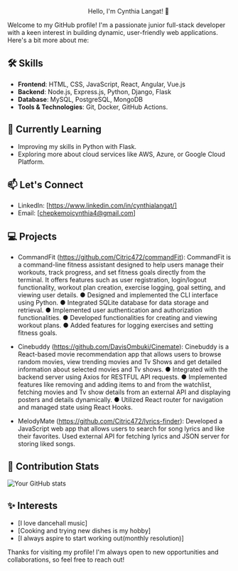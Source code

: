 <span style="display: inline-block; white-space: nowrap; animation: marquee 10s linear infinite;">
  Hello, I'm Cynthia Langat! 👋
</span>

<style>
@keyframes marquee {
  0% { transform: translateX(100%); }
  100% { transform: translateX(-100%); }
}
</style>


Welcome to my GitHub profile! I'm a passionate junior full-stack developer with a keen interest in building dynamic, user-friendly web applications. Here's a bit more about me:

## 🛠️ Skills
- **Frontend**: HTML, CSS, JavaScript, React, Angular, Vue.js
- **Backend**: Node.js, Express.js, Python, Django, Flask
- **Database**: MySQL, PostgreSQL, MongoDB
- **Tools & Technologies**: Git, Docker, GitHub Actions.

## 🌱 Currently Learning
- Improving my skills in Python with Flask.
- Exploring more about cloud services like AWS, Azure, or Google Cloud Platform.

## 📫 Let's Connect
- LinkedIn: [https://www.linkedin.com/in/cynthialangat/]
- Email: [chepkemoicynthia4@gmail.com]

## 💻 Projects
- CommandFit (https://github.com/Citric472/commandFit): CommandFit is a command-line fitness assistant designed to help users manage their workouts, track progress, and set fitness goals directly from the terminal. It offers features such as user registration, login/logout functionality, workout plan creation, exercise logging, goal setting, and viewing user details. 
● Designed and implemented the CLI interface using Python. 
● Integrated SQLite database for data storage and retrieval. 
● Implemented user authentication and authorization functionalities. 
● Developed functionalities for creating and viewing workout plans. 
● Added features for logging exercises and setting fitness goals. 

- Cinebuddy (https://github.com/DavisOmbuki/Cinemate): Cinebuddy is a React-based movie recommendation app that allows users to browse random movies, view trending movies and Tv Shows and get detailed information about selected movies and Tv shows. 
● Integrated with the backend server using Axios for RESTFUL API requests. 
● Implemented features like removing and adding items to and from the watchlist, fetching movies and Tv show details     from an external API and displaying posters and details dynamically. 
● Utilized React router for navigation and managed state using React Hooks. 

- MelodyMate (https://github.com/Citric472/lyrics-finder): Developed a JavaScript  web app that allows users to search for song lyrics and like their favorites.
Used external API for fetching lyrics and JSON server for storing liked songs.


## 🔧 Contribution Stats
![Your GitHub stats](https://github-readme-stats.vercel.app/api?username=Citric472&show_icons=true&theme=default)

## ✨ Interests
- [I love dancehall music]
- [Cooking and trying new dishes is my hobby]
- [I always aspire to start working out(monthly resolution)]

Thanks for visiting my profile! I'm always open to new opportunities and collaborations, so feel free to reach out!
